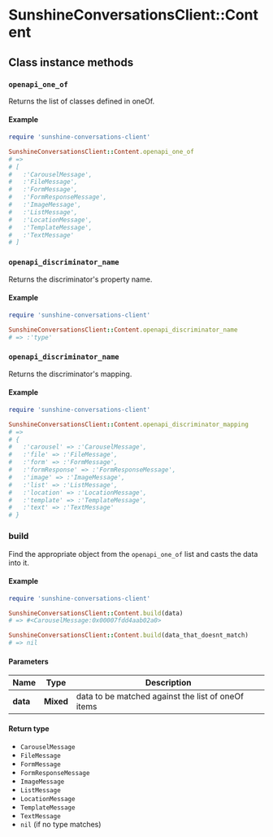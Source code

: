 # SunshineConversationsClient::Content

## Class instance methods

### `openapi_one_of`

Returns the list of classes defined in oneOf.

#### Example

```ruby
require 'sunshine-conversations-client'

SunshineConversationsClient::Content.openapi_one_of
# =>
# [
#   :'CarouselMessage',
#   :'FileMessage',
#   :'FormMessage',
#   :'FormResponseMessage',
#   :'ImageMessage',
#   :'ListMessage',
#   :'LocationMessage',
#   :'TemplateMessage',
#   :'TextMessage'
# ]
```

### `openapi_discriminator_name`

Returns the discriminator's property name.

#### Example

```ruby
require 'sunshine-conversations-client'

SunshineConversationsClient::Content.openapi_discriminator_name
# => :'type'
```

### `openapi_discriminator_name`

Returns the discriminator's mapping.

#### Example

```ruby
require 'sunshine-conversations-client'

SunshineConversationsClient::Content.openapi_discriminator_mapping
# =>
# {
#   :'carousel' => :'CarouselMessage',
#   :'file' => :'FileMessage',
#   :'form' => :'FormMessage',
#   :'formResponse' => :'FormResponseMessage',
#   :'image' => :'ImageMessage',
#   :'list' => :'ListMessage',
#   :'location' => :'LocationMessage',
#   :'template' => :'TemplateMessage',
#   :'text' => :'TextMessage'
# }
```

### build

Find the appropriate object from the `openapi_one_of` list and casts the data into it.

#### Example

```ruby
require 'sunshine-conversations-client'

SunshineConversationsClient::Content.build(data)
# => #<CarouselMessage:0x00007fdd4aab02a0>

SunshineConversationsClient::Content.build(data_that_doesnt_match)
# => nil
```

#### Parameters

| Name | Type | Description |
| ---- | ---- | ----------- |
| **data** | **Mixed** | data to be matched against the list of oneOf items |

#### Return type

- `CarouselMessage`
- `FileMessage`
- `FormMessage`
- `FormResponseMessage`
- `ImageMessage`
- `ListMessage`
- `LocationMessage`
- `TemplateMessage`
- `TextMessage`
- `nil` (if no type matches)

